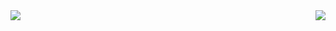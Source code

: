 <img style="float: left;" src="https://github-readme-stats.vercel.app/api?username=Paneddo&show_icons=true&theme=dark&count_private=true">
<img style="float: right;" src="https://github-readme-stats.vercel.app/api?username=Paneddo&show_icons=true&theme=dark&count_private=true">
